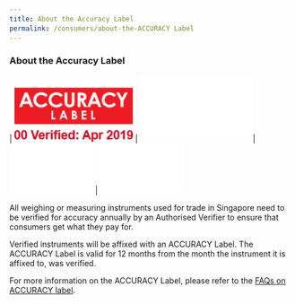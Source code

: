```yaml
---
title: About the Accuracy Label
permalink: /consumers/about-the-ACCURACY Label
---
```


### About the Accuracy Label

| ![accuracy label](/images/about/accuracy_label.jpg) | ![blank2](images/about/blank2.png)| ![blank1](images/about/blank1.png) | ![blank1](images/about/blank1.png)

All weighing or measuring instruments used for trade in Singapore need to be verified for accuracy annually by an Authorised Verifier to ensure that consumers get what they pay for. 

Verified instruments will be affixed with an ACCURACY Label. The ACCURACY Label is valid for 12 months from the month the instrument it is affixed to, was verified.

For more information on the ACCURACY Label, please refer to the [FAQs on ACCURACY label](/about-us/faq/faq-accuracy-label).
